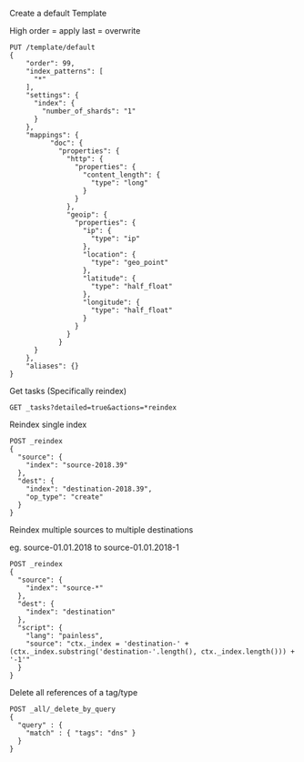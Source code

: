 Create a default Template

High order = apply last = overwrite


```
PUT /template/default
{
    "order": 99,
    "index_patterns": [
      "*"
    ],
    "settings": {
      "index": {
        "number_of_shards": "1"
      }
    },
    "mappings": {
	      "doc": {
			"properties": {
			  "http": {
				"properties": {
				  "content_length": {
					"type": "long"
				  }
				}
			  },
			  "geoip": {
				"properties": {
				  "ip": {
					"type": "ip"
				  },
				  "location": {
					"type": "geo_point"
				  },
				  "latitude": {
					"type": "half_float"
				  },
				  "longitude": {
					"type": "half_float"
				  }
				}
			  }
			}
      }
	},
    "aliases": {}
}
```

Get tasks (Specifically reindex)
```
GET _tasks?detailed=true&actions=*reindex
```

Reindex single index
```
POST _reindex
{
  "source": {
    "index": "source-2018.39"
  },
  "dest": {
    "index": "destination-2018.39",
    "op_type": "create"
  }
}
```


Reindex multiple sources to multiple destinations

eg. source-01.01.2018 to source-01.01.2018-1
```
POST _reindex
{
  "source": {
    "index": "source-*"
  },
  "dest": {
    "index": "destination"
  },
  "script": {
    "lang": "painless",
    "source": "ctx._index = 'destination-' + (ctx._index.substring('destination-'.length(), ctx._index.length())) + '-1'"
  }
}
```

Delete all references of a tag/type

```
POST _all/_delete_by_query
{
  "query" : {
    "match" : { "tags": "dns" }
  }
}
```
